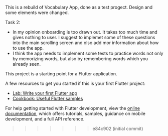 This is a rebuild of Vocabulary App, done as a test progect. Design and some elements were changed.

Task 2:
* In my opinion onboarding is too drawn out. It takes too much time and gives nothing to user. I suggest to implemet some of these questions into the main scrolling screen and olso add mor information about how to use the app.
* I think the app needs to implement some tests to practice words not only by memorizing words, but also by remembering words which you already seen.




This project is a starting point for a Flutter application.

A few resources to get you started if this is your first Flutter project:

- [Lab: Write your first Flutter app](https://docs.flutter.dev/get-started/codelab)
- [Cookbook: Useful Flutter samples](https://docs.flutter.dev/cookbook)

For help getting started with Flutter development, view the
[online documentation](https://docs.flutter.dev/), which offers tutorials,
samples, guidance on mobile development, and a full API reference.
>>>>>>> e84c902 (initial commit)
